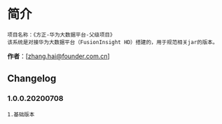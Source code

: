 # 简介 
	项目名称：《方正-华为大数据平台-父级项目》
	该系统是对接华为大数据平台（FusionInsight HD）搭建的，用于规范相关jar的版本。	

**作者**：[zhang.hai@founder.com.cn]

## Changelog
	
### 1.0.0.20200708
	1.基础版本